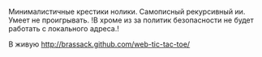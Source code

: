 Минималистичные крестики нолики. Самописный рекурсивный ии. Умеет не проигрывать. 
!В хроме из за политик безопасности не будет работать с локального адреса.!

В живую http://brassack.github.com/web-tic-tac-toe/
